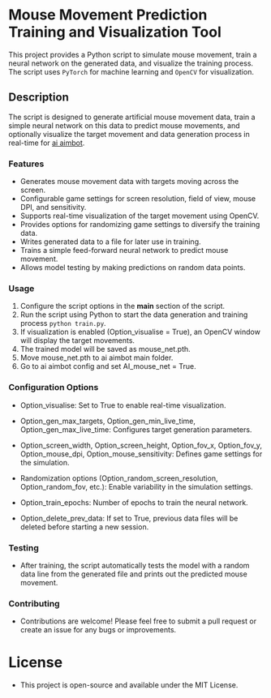 # Mouse Movement Prediction Training and Visualization Tool

This project provides a Python script to simulate mouse movement, train a neural network on the generated data, and visualize the training process. The script uses `PyTorch` for machine learning and `OpenCV` for visualization.

## Description

The script is designed to generate artificial mouse movement data, train a simple neural network on this data to predict mouse movements, and optionally visualize the target movement and data generation process in real-time for [ai aimbot](https://github.com/SunOner/yolov8_aimbot).

### Features

- Generates mouse movement data with targets moving across the screen.
- Configurable game settings for screen resolution, field of view, mouse DPI, and sensitivity.
- Supports real-time visualization of the target movement using OpenCV.
- Provides options for randomizing game settings to diversify the training data.
- Writes generated data to a file for later use in training.
- Trains a simple feed-forward neural network to predict mouse movement.
- Allows model testing by making predictions on random data points.

### Usage

1. Configure the script options in the __main__ section of the script.
2. Run the script using Python to start the data generation and training process ```python train.py```.
3. If visualization is enabled (Option_visualise = True), an OpenCV window will display the target movements.
4. The trained model will be saved as mouse_net.pth.
5. Move mouse_net.pth to ai aimbot main folder.
6. Go to ai aimbot config and set AI_mouse_net = True.

### Configuration Options

- Option_visualise: Set to True to enable real-time visualization.

- Option_gen_max_targets, Option_gen_min_live_time, Option_gen_max_live_time: Configures target generation parameters.

- Option_screen_width, Option_screen_height, Option_fov_x, Option_fov_y, Option_mouse_dpi, Option_mouse_sensitivity: Defines game settings for the simulation.

- Randomization options (Option_random_screen_resolution, Option_random_fov, etc.): Enable variability in the simulation settings.

- Option_train_epochs: Number of epochs to train the neural network.

- Option_delete_prev_data: If set to True, previous data files will be deleted before starting a new session.

### Testing

- After training, the script automatically tests the model with a random data line from the generated file and prints out the predicted mouse movement.

### Contributing

- Contributions are welcome! Please feel free to submit a pull request or create an issue for any bugs or improvements.

# License

- This project is open-source and available under the MIT License.
